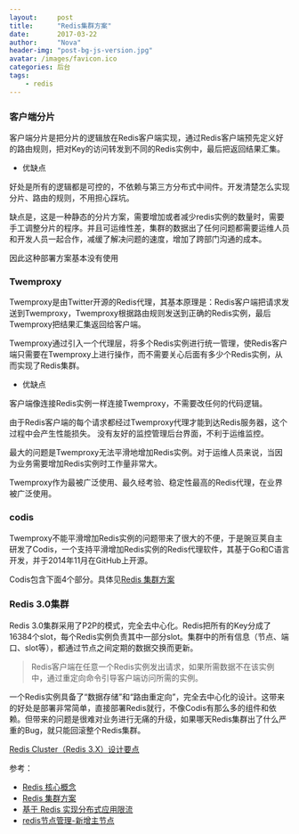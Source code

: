 ```yaml
---
layout:     post
title:      "Redis集群方案"
date:       2017-03-22
author:     "Nova"
header-img: "post-bg-js-version.jpg"
avatar: /images/favicon.ico
categories: 后台
tags:
    - redis
---
```



### 客户端分片
客户端分片是把分片的逻辑放在Redis客户端实现，通过Redis客户端预先定义好的路由规则，把对Key的访问转发到不同的Redis实例中，最后把返回结果汇集。


* 优缺点

好处是所有的逻辑都是可控的，不依赖与第三方分布式中间件。开发清楚怎么实现分片、路由的规则，不用担心踩坑。

缺点是，这是一种静态的分片方案，需要增加或者减少redis实例的数量时，需要手工调整分片的程序。并且可运维性差，集群的数据出了任何问题都需要运维人员和开发人员一起合作，减缓了解决问题的速度，增加了跨部门沟通的成本。

因此这种部署方案基本没有使用

### Twemproxy
Twemproxy是由Twitter开源的Redis代理，其基本原理是：Redis客户端把请求发送到Twemproxy，Twemproxy根据路由规则发送到正确的Redis实例，最后Twemproxy把结果汇集返回给客户端。

Twemproxy通过引入一个代理层，将多个Redis实例进行统一管理，使Redis客户端只需要在Twemproxy上进行操作，而不需要关心后面有多少个Redis实例，从而实现了Redis集群。

* 优缺点

客户端像连接Redis实例一样连接Twemproxy，不需要改任何的代码逻辑。

由于Redis客户端的每个请求都经过Twemproxy代理才能到达Redis服务器，这个过程中会产生性能损失。
没有友好的监控管理后台界面，不利于运维监控。

最大的问题是Twemproxy无法平滑地增加Redis实例。对于运维人员来说，当因为业务需要增加Redis实例时工作量非常大。

Twemproxy作为最被广泛使用、最久经考验、稳定性最高的Redis代理，在业界被广泛使用。

### codis
Twemproxy不能平滑增加Redis实例的问题带来了很大的不便，于是豌豆荚自主研发了Codis，一个支持平滑增加Redis实例的Redis代理软件，其基于Go和C语言开发，并于2014年11月在GitHub上开源。

Codis包含下面4个部分。具体见[Redis 集群方案](http://www.sohu.com/a/79200151_354963)


### Redis 3.0集群
Redis 3.0集群采用了P2P的模式，完全去中心化。Redis把所有的Key分成了16384个slot，每个Redis实例负责其中一部分slot。集群中的所有信息（节点、端口、slot等），都通过节点之间定期的数据交换而更新。

> Redis客户端在任意一个Redis实例发出请求，如果所需数据不在该实例中，通过重定向命令引导客户端访问所需的实例。

一个Redis实例具备了“数据存储”和“路由重定向”，完全去中心化的设计。这带来的好处是部署非常简单，直接部署Redis就行，不像Codis有那么多的组件和依赖。但带来的问题是很难对业务进行无痛的升级，如果哪天Redis集群出了什么严重的Bug，就只能回滚整个Redis集群。

[Redis Cluster（Redis 3.X）设计要点](http://blog.csdn.net/yfkiss/article/details/39996129)





参考：

* [Redis 核心概念](http://blog.jobbole.com/112024/?utm_source=blog.jobbole.com&utm_medium=relatedPosts)
* [Redis 集群方案](http://www.sohu.com/a/79200151_354963)
* [基于 Redis 实现分布式应用限流](http://blog.jobbole.com/112381/?utm_source=blog.jobbole.com&utm_medium=relatedPosts)
* [redis节点管理-新增主节点](https://www.cnblogs.com/shihaiming/p/5984010.html)
